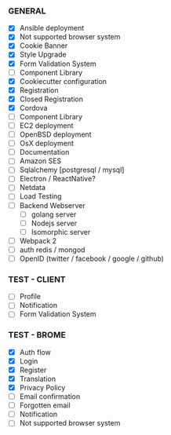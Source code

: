 ### GENERAL

- [x] Ansible deployment
- [x] Not supported browser system
- [x] Cookie Banner
- [x] Style Upgrade
- [x] Form Validation System
- [ ] Component Library
- [x] Cookiecutter configuration
 - [x] Registration
 - [x] Closed Registration
 - [x] Cordova
 - [ ] Component Library
- [ ] EC2 deployment
- [ ] OpenBSD deployment
- [ ] OsX deployment
- [ ] Documentation
- [ ] Amazon SES
- [ ] Sqlalchemy [postgresql / mysql]
- [ ] Electron / ReactNative?
- [ ] Netdata
- [ ] Load Testing
- [ ] Backend Webserver 
    - [ ] golang server
    - [ ] Nodejs server
    - [ ] Isomorphic server
- [ ] Webpack 2
- [ ] auth redis / mongod
- [ ] OpenID (twitter / facebook / google / github)

### TEST - CLIENT

- [ ] Profile
- [ ] Notification
- [ ] Form Validation System

### TEST - BROME

- [x] Auth flow
- [x] Login
- [x] Register
- [x] Translation
- [x] Privacy Policy
- [ ] Email confirmation
- [ ] Forgotten email
- [ ] Notification
- [ ] Not supported browser system
